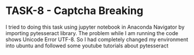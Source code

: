 # TASK-8 - Captcha Breaking
I tried to doing this task using jupyter notebook in Anaconda Navigator by importing pytesseract library. The problem while I am running the code shows Unicode Error UTF-8. So I had completely changed my environment into ubuntu and followed some youtube tutorials about pytesseract
